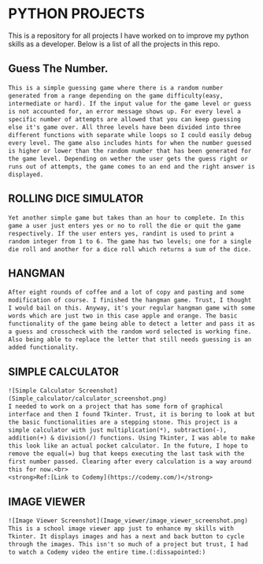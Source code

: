 # PYTHON PROJECTS
This is a repository for all projects I have worked on to improve my python skills as a developer.
Below is a list of all the projects in this repo.
## Guess The Number.
    This is a simple guessing game where there is a random number generated from a range depending on the game difficulty(easy, intermediate or hard). If the input value for the game level or guess is not accounted for, an error message shows up. For every level a specific number of attempts are allowed that you can keep guessing else it's game over. All three levels have been divided into three different functions with separate while loops so I could easily debug every level. The game also includes hints for when the number guessed is higher or lower than the random number that has been generated for the game level. Depending on wether the user gets the guess right or runs out of attempts, the game comes to an end and the right answer is displayed.

## ROLLING DICE SIMULATOR
    Yet another simple game but takes than an hour to complete. In this game a user just enters yes or no to roll the die or quit the game respectively. If the user enters yes, randint is used to print a random integer from 1 to 6. The game has two levels; one for a single die roll and another for a dice roll which returns a sum of the dice.

## HANGMAN
    After eight rounds of coffee and a lot of copy and pasting and some modification of course. I finished the hangman game. Trust, I thought I would bail on this. Anyway, it's your regular hangman game with some words which are just two in this case apple and orange. The basic functionality of the game being able to detect a letter and pass it as a guess and crosscheck with the random word selected is working fine. Also being able to replace the letter that still needs guessing is an added functionality.

## SIMPLE CALCULATOR
    ![Simple Calculator Screenshot](Simple_calculator/calculator_screenshot.png)
    I needed to work on a project that has some form of graphical interface and then I found Tkinter. Trust, it is boring to look at but the basic functionalities are a stepping stone. This project is a simple calculator with just multiplication(*), subtraction(-), addition(+) & division(/) functions. Using Tkinter, I was able to make this look like an actual pocket calculator. In the future, I hope to remove the equal(=) bug that keeps executing the last task with the first number passed. Clearing after every calculation is a way around this for now.<br>
    <strong>Ref:[Link to Codemy](https://codemy.com/)</strong>    

## IMAGE VIEWER
    ![Image Viewer Screenshot](Image_viewer/image_viewer_screenshot.png)
    This is a school image viewer app just to enhance my skills with Tkinter. It displays images and has a next and back button to cycle through the images. This isn't so much of a project but trust, I had to watch a Codemy video the entire time.(:dissapointed:)
